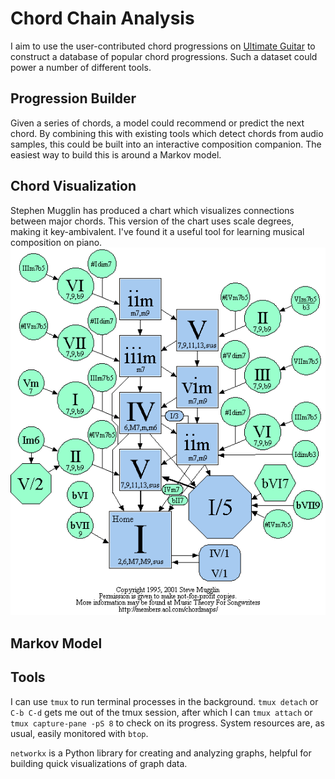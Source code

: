 # Chord Chain Analysis

I aim to use the user-contributed chord progressions on [Ultimate
Guitar](https://ultimate-guitar.com) to construct a database of popular chord
progressions. Such a dataset could power a number of different tools.

## Progression Builder

Given a series of chords, a model could recommend or predict the next chord. By
combining this with existing tools which detect chords from audio samples, this
could be built into an interactive composition companion. The easiest way to
build this is around a Markov model.

## Chord Visualization

Stephen Mugglin has produced a chart which visualizes connections between major
chords. This version of the chart uses scale degrees, making it key-ambivalent.
I've found it a useful tool for learning musical composition on piano.
![chord map](chord_chart.png)

## Markov Model

## Tools

I can use `tmux` to run terminal processes in the background. `tmux detach` or
`C-b C-d` gets me out of the tmux session, after which I can `tmux attach` or
`tmux capture-pane -pS 8` to check on its progress. System resources are, as
usual, easily monitored with `btop`.

`networkx` is a Python library for creating and analyzing graphs, helpful for
building quick visualizations of graph data.
